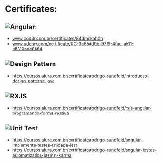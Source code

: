 # Certificates:

## ![Angular](https://img.shields.io/badge/angular-%23DD0031.svg?style=for-the-badge&logo=angular&logoColor=white):
- www.cod3r.com.br/certificates/84dmdkah0h
- www.udemy.com/certificate/UC-3a65dd9b-97f9-4fac-ab11-e5310adc8b84

## ![Design Pattern](https://img.shields.io/badge/c%23-%23239120.svg?style=for-the-badge&logo=&logoColor=white)
- https://cursos.alura.com.br/certificate/rodrigo-sundfeld/introducao-design-patterns-java

## ![RXJS](https://img.shields.io/badge/c%23-%23239120.svg?style=for-the-badge&logo=&logoColor=white)
- https://cursos.alura.com.br/certificate/rodrigo-sundfeld/rxjs-angular-programando-forma-reativa

## ![Unit Test](https://img.shields.io/badge/c%23-%23239120.svg?style=for-the-badge&logo=&logoColor=white)
- https://cursos.alura.com.br/certificate/rodrigo-sundfeld/angular-implemente-testes-unidade-jest
- https://cursos.alura.com.br/certificate/rodrigo-sundfeld/angular-testes-automatizados-jasmin-karma
